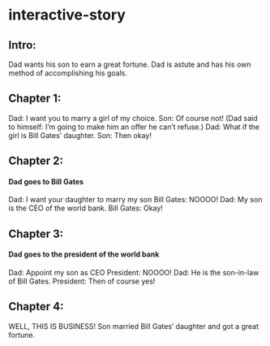 # interactive-story

## Intro:
Dad wants his son to earn a great fortune. Dad is astute and has his own method of accomplishing his goals.

## Chapter 1:
Dad: I want you to marry  a girl of my choice.
Son: Of course not!
(Dad said to himself: I’m going to make him an offer he can’t refuse.)
Dad: What if the girl is Bill Gates’ daughter.
Son: Then okay!

## Chapter 2:
#### Dad goes to Bill Gates
Dad: I want your daughter to marry my son
Bill Gates: NOOOO!
Dad: My son is the CEO of the world bank.
Bill Gates: Okay!

## Chapter 3:
#### Dad goes to the president of the world bank
Dad: Appoint my son as CEO
President:  NOOOO!
Dad: He is the son-in-law of  Bill Gates.
President: Then of course yes!

## Chapter 4:
WELL, THIS IS BUSINESS!
Son married Bill Gates’ daughter and got a great fortune.


